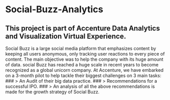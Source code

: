 # Social-Buzz-Analytics
## This project is part of Accenture Data Analytics and Visualization Virtual Experience.

Social Buzz is a large social media platform that emphasizes content by keeping all users anonymous, only tracking user reactions to every piece of content. The main objective was to help the company with its huge amount of data. social Buzz has reached a huge scale in recent years to become recognized as a global unicorn company. At Accenture, we have embarked on a 3-month pilot to help tackle their biggest challenges on 3 main tasks:
    ### > An Audit of their big data practice.
    ### > Recommendations for a successful IPO.
    ### > An analysis of all the above recommendations is made for the growth strategy of Social Buzz.
